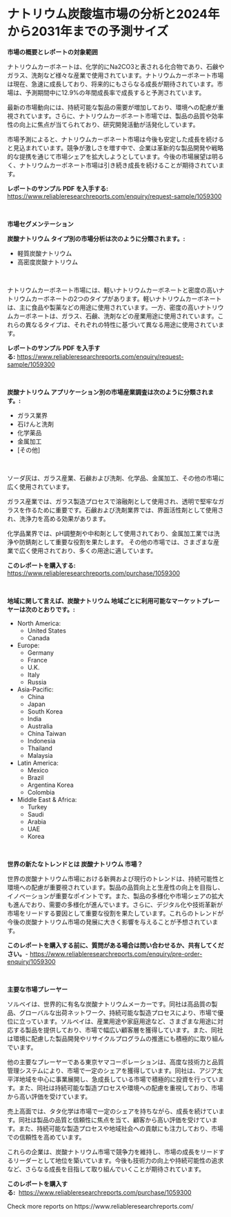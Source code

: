 <p><h1>ナトリウム炭酸塩市場の分析と2024年から2031年までの予測サイズ</h1></p><p><strong>市場の概要とレポートの対象範囲</strong></p>
<p><p>ナトリウムカーボネートは、化学的にNa2CO3と表される化合物であり、石鹸やガラス、洗剤など様々な産業で使用されています。ナトリウムカーボネート市場は現在、急速に成長しており、将来的にもさらなる成長が期待されています。市場は、予測期間中に12.9%の年間成長率で成長すると予測されています。</p><p>最新の市場動向には、持続可能な製品の需要が増加しており、環境への配慮が重視されています。さらに、ナトリウムカーボネート市場では、製品の品質や効率性の向上に焦点が当てられており、研究開発活動が活発化しています。</p><p>市場予測によると、ナトリウムカーボネート市場は今後も安定した成長を続けると見込まれています。競争が激しさを増す中で、企業は革新的な製品開発や戦略的な提携を通じて市場シェアを拡大しようとしています。今後の市場展望は明るく、ナトリウムカーボネート市場は引き続き成長を続けることが期待されています。</p></p>
<p><strong>レポートのサンプル PDF を入手する:</strong> <a href="https://www.reliableresearchreports.com/enquiry/request-sample/1059300">https://www.reliableresearchreports.com/enquiry/request-sample/1059300</a></p>
<p>&nbsp;</p>
<p><strong>市場セグメンテーション</strong></p>
<p><strong>炭酸ナトリウム タイプ別の市場分析は次のように分類されます。:</strong></p>
<p><ul><li>軽質炭酸ナトリウム</li><li>高密度炭酸ナトリウム</li></ul></p>
<p>&nbsp;</p>
<p><p>ナトリウムカーボネート市場には、軽いナトリウムカーボネートと密度の高いナトリウムカーボネートの2つのタイプがあります。軽いナトリウムカーボネートは、主に食品や製薬などの用途に使用されています。一方、密度の高いナトリウムカーボネートは、ガラス、石鹸、洗剤などの産業用途に使用されています。これらの異なるタイプは、それぞれの特性に基づいて異なる用途に使用されています。</p></p>
<p><strong>レポートのサンプル PDF を入手する:</strong>&nbsp;<a href="https://www.reliableresearchreports.com/enquiry/request-sample/1059300">https://www.reliableresearchreports.com/enquiry/request-sample/1059300</a></p>
<p>&nbsp;</p>
<p><strong> 炭酸ナトリウム アプリケーション別の市場産業調査は次のように分類されます。:</strong></p>
<p><ul><li>ガラス業界</li><li>石けんと洗剤</li><li>化学薬品</li><li>金属加工</li><li>[その他]</li></ul></p>
<p>&nbsp;</p>
<p><p>ソーダ灰は、ガラス産業、石鹸および洗剤、化学品、金属加工、その他の市場に広く使用されています。 </p><p>ガラス産業では、ガラス製造プロセスで溶融剤として使用され、透明で堅牢なガラスを作るために重要です。石鹸および洗剤業界では、界面活性剤として使用され、洗浄力を高める効果があります。 </p><p>化学品業界では、pH調整剤や中和剤として使用されており、金属加工業では洗浄や防錆剤として重要な役割を果たします。 その他の市場では、さまざまな産業で広く使用されており、多くの用途に適しています。</p></p>
<p><strong>このレポートを購入する:</strong>&nbsp; <a href="https://www.reliableresearchreports.com/purchase/1059300">https://www.reliableresearchreports.com/purchase/1059300</a></p>
<p>&nbsp;</p>
<p><strong>地域に関して言えば、炭酸ナトリウム 地域ごとに利用可能なマーケットプレーヤーは次のとおりです。:</strong></p>
<p><ul>
    <li>
        North America:
        <ul>
            <li>United States</li>
            <li>Canada</li>
        </ul>
    </li>
    <li>
        Europe:
        <ul>
            <li>Germany</li>
            <li>France</li>
            <li>U.K.</li>
            <li>Italy</li>
            <li>Russia</li>
        </ul>
    </li>
    <li>
        Asia-Pacific:
        <ul>
            <li>China</li>
            <li>Japan</li>
            <li>South Korea</li>
            <li>India</li>
            <li>Australia</li>
            <li>China Taiwan</li>
            <li>Indonesia</li>
            <li>Thailand</li>
            <li>Malaysia</li>
        </ul>
    </li>
    <li>
        Latin America:
        <ul>
            <li>Mexico</li>
            <li>Brazil</li>
            <li>Argentina Korea</li>
            <li>Colombia</li>
        </ul>
    </li>
    <li>
        Middle East & Africa:
        <ul>
            <li>Turkey</li>
            <li>Saudi</li>
            <li>Arabia</li>
            <li>UAE</li>
            <li>Korea</li>
        </ul>
    </li>
    </ul></p>
<p>&nbsp;</p>
<p><strong>世界の新たなトレンドとは 炭酸ナトリウム 市場？</strong></p>
<p><p>世界の炭酸ナトリウム市場における新興および現行のトレンドは、持続可能性と環境への配慮が重要視されています。製品の品質向上と生産性の向上を目指し、イノベーションが重要なポイントです。また、製品の多様化や市場シェアの拡大も進んでおり、需要の多様化が進んでいます。さらに、デジタル化や技術革新が市場をリードする要因として重要な役割を果たしています。これらのトレンドが今後の炭酸ナトリウム市場の発展に大きく影響を与えることが予想されています。</p></p>
<p><strong>このレポートを購入する前に、質問がある場合は問い合わせるか、共有してください。</strong>- <a href="https://www.reliableresearchreports.com/enquiry/pre-order-enquiry/1059300">https://www.reliableresearchreports.com/enquiry/pre-order-enquiry/1059300</a></p>
<p>&nbsp;</p>
<p><strong>主要な市場プレーヤー</strong></p>
<p><p>ソルベイは、世界的に有名な炭酸ナトリウムメーカーです。同社は高品質の製品、グローバルな出荷ネットワーク、持続可能な製造プロセスにより、市場で優位に立っています。ソルベイは、産業用途や家庭用途など、さまざまな用途に対応する製品を提供しており、市場で幅広い顧客層を獲得しています。また、同社は環境に配慮した製品開発やリサイクルプログラムの推進にも積極的に取り組んでいます。</p><p>他の主要なプレーヤーである東京ヤマコーポレーションは、高度な技術力と品質管理システムにより、市場で一定のシェアを獲得しています。同社は、アジア太平洋地域を中心に事業展開し、急成長している市場で積極的に投資を行っています。また、同社は持続可能な製造プロセスや環境への配慮を重視しており、市場から高い評価を受けています。</p><p>売上高面では、タタ化学は市場で一定のシェアを持ちながら、成長を続けています。同社は製品の品質と信頼性に焦点を当て、顧客から高い評価を受けています。また、持続可能な製造プロセスや地域社会への貢献にも注力しており、市場での信頼性を高めています。</p><p>これらの企業は、炭酸ナトリウム市場で競争力を維持し、市場の成長をリードするリーダーとして地位を築いています。今後も技術力の向上や持続可能性の追求など、さらなる成長を目指して取り組んでいくことが期待されています。</p></p>
<p><strong>このレポートを購入する:</strong>&nbsp;&nbsp;<a href="https://www.reliableresearchreports.com/purchase/1059300">https://www.reliableresearchreports.com/purchase/1059300</a></p>
<p>Check more reports on https://www.reliableresearchreports.com/</p>